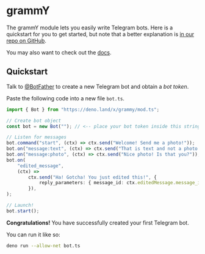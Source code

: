 # grammY

The grammY module lets you easily write Telegram bots. Here is a quickstart for you to get started, but note that a better explanation is [in our repo on GitHub](https://github.com/grammyjs/grammY).

You may also want to check out the [docs](https://grammy.dev).

## Quickstart

Talk to [@BotFather](https://t.me/BotFather) to create a new Telegram bot and obtain a _bot token_.

Paste the following code into a new file `bot.ts`.

```ts
import { Bot } from "https://deno.land/x/grammy/mod.ts";

// Create bot object
const bot = new Bot(""); // <-- place your bot token inside this string

// Listen for messages
bot.command("start", (ctx) => ctx.send("Welcome! Send me a photo!"));
bot.on("message:text", (ctx) => ctx.send("That is text and not a photo!"));
bot.on("message:photo", (ctx) => ctx.send("Nice photo! Is that you?"));
bot.on(
    "edited_message",
    (ctx) =>
        ctx.send("Ha! Gotcha! You just edited this!", {
            reply_parameters: { message_id: ctx.editedMessage.message_id },
        }),
);

// Launch!
bot.start();
```

**Congratulations!** You have successfully created your first Telegram bot.

You can run it like so:

```bash
deno run --allow-net bot.ts
```
